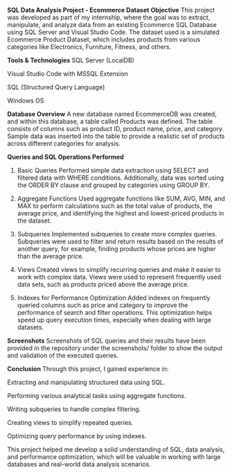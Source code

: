 **SQL Data Analysis Project - Ecommerce Dataset**
**Objective**
This project was developed as part of my internship, where the goal was to extract, manipulate, and analyze data from an existing Ecommerce SQL Database using SQL Server and Visual Studio Code. The dataset used is a simulated Ecommerce Product Dataset, which includes products from various categories like Electronics, Furniture, Fitness, and others.

**Tools & Technologies**
SQL Server (LocalDB)

Visual Studio Code with MSSQL Extension

SQL (Structured Query Language)

Windows OS

**Database Overview**
A new database named EcommerceDB was created, and within this database, a table called Products was defined. The table consists of columns such as product ID, product name, price, and category. Sample data was inserted into the table to provide a realistic set of products across different categories for analysis.

**Queries and SQL Operations Performed**
1. Basic Queries
Performed simple data extraction using SELECT and filtered data with WHERE conditions. Additionally, data was sorted using the ORDER BY clause and grouped by categories using GROUP BY.

2. Aggregate Functions
Used aggregate functions like SUM, AVG, MIN, and MAX to perform calculations such as the total value of products, the average price, and identifying the highest and lowest-priced products in the dataset.

3. Subqueries
Implemented subqueries to create more complex queries. Subqueries were used to filter and return results based on the results of another query, for example, finding products whose prices are higher than the average price.

4. Views
Created views to simplify recurring queries and make it easier to work with complex data. Views were used to represent frequently used data sets, such as products priced above the average price.

5. Indexes for Performance Optimization
Added indexes on frequently queried columns such as price and category to improve the performance of search and filter operations. This optimization helps speed up query execution times, especially when dealing with large datasets.

**Screenshots**
Screenshots of SQL queries and their results have been provided in the repository under the screenshots/ folder to show the output and validation of the executed queries.

**Conclusion**
Through this project, I gained experience in:

Extracting and manipulating structured data using SQL.

Performing various analytical tasks using aggregate functions.

Writing subqueries to handle complex filtering.

Creating views to simplify repeated queries.

Optimizing query performance by using indexes.

This project helped me develop a solid understanding of SQL, data analysis, and performance optimization, which will be valuable in working with large databases and real-world data analysis scenarios.
